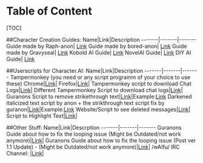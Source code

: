 # Table of Content
[TOC]


##Character Creation Guides:
Name|Link|Description
-------|-------|-------
Guide made by Raph-anon| [Link](https://rentry.org/CharAI)
Guide made by bored-anon| [Link](https://rentry.org/OtherCharAiGuide)
Guide made by Gravyseal| [Link](https://rentry.org/CHAICreationGuide)
Kobold AI Guide| [Link](https://files.catbox.moe/57tz1p.png)
NovelAI Guide| [Link](https://naidb.miraheze.org/wiki/Main_Page)
DIY AI Guide| [Link](https://rentry.org/waifu-diy-ai)


##Userscripts for Character.AI:
Name|Link|Description
-------|-------|-------
Tampermonkey (you need or any script programm of your choice to use these)
Chrome|[Link](https://chrome.google.com/webstore/detail/tampermonkey/dhdgffkkebhmkfjojejmpbldmpobfkfo?hl=en)|
Firefox|[Link](https://addons.mozilla.org/en/firefox/addon/tampermonkey/)|
Tampermonkey script to download Chat Logs|[Link](https://rentry.org/vvsz3)|
Different Tampermonkey Script to download chat logs|[Link](https://rentry.co/uscai-download)|
Guranons Script to remove strikethrough text|[Link](https://rentry.org/Guranon_script_to_remove_Strikethrough_text)|Example:[Link](https://files.catbox.moe/wwcnli.png)
Darkened italicized text script by anon + the strikthrough text script fix by guranon|[Link](https://rentry.org/Darkened_italicized_text_script_1)|Example:[Link](https://rentry.org/Darkened_italicized_text_script_1)
Website/Script to see deleted messages|[Link](https://perberos.me/roleplai/tools/cai-decode.html)|
Script to Highlight Text|[Link](https://greasyfork.org/en/scripts/3719-text-highlighter-dynamic/code)|

##Other Stuff:
Name|Link|Descrption
-------|-------|-------
Guranons Guide about how to fix the looping issue (Might be Outdated/not work anymore)|[Link](https://rentry.org/Guranon_Looping_Issue_Fix)|
Guranons Guide about how to fix the looping issue (Post ver 1.1 Update) - (Might be Outdated/not work anymore)|[Link](https://rentry.org/Guranon_Looping_Issue_Fix_1_Point_1_Update)|
/wAIfu/ IRC Channel: |[Link](https://rentry.org/wAIRCfu)|